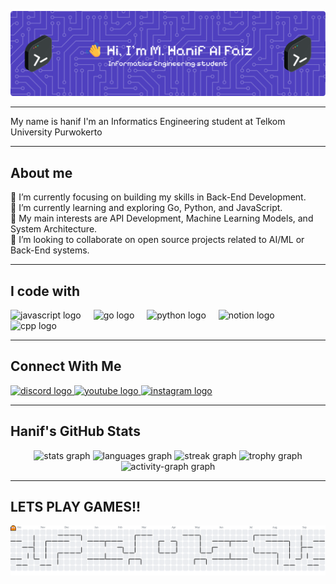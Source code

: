 <p align="center">
  <img src="https://raw.githubusercontent.com/hanif-12-01/hanif-12-01/main/github-header-banner.png" alt="Header Banner"/>
</p>





---

<p align="left">My name is hanif I'm an Informatics Engineering student at Telkom University Purwokerto</p>

---
<h2 align="left">About me</h2>



<p align="left">🔭 I’m currently focusing on building my skills in Back-End Development.<br>🌱 I’m currently learning and exploring Go, Python, and JavaScript.<br>🧠 My main interests are API Development, Machine Learning Models, and System Architecture.<br>👯 I’m looking to collaborate on open source projects related to AI/ML or Back-End systems.</p>

---

<h2 align="left">I code with</h2>



<div align="left">
  <img src="https://cdn.jsdelivr.net/gh/devicons/devicon/icons/javascript/javascript-original.svg" height="40" alt="javascript logo"  />
  <img width="12" />
  <img src="https://cdn.jsdelivr.net/gh/devicons/devicon/icons/go/go-original.svg" height="40" alt="go logo"  />
  <img width="12" />
  <img src="https://cdn.jsdelivr.net/gh/devicons/devicon/icons/python/python-original.svg" height="40" alt="python logo"  />
  <img width="12" />
  <img src="https://cdn.jsdelivr.net/gh/devicons/devicon/icons/notion/notion-original.svg" height="40" alt="notion logo"  />
   <img width="12" />
  <img src="https://cdn.jsdelivr.net/gh/devicons/devicon/icons/notion/notion-original.svg" height="40" alt="cpp logo"  />
</div>

---

<h2 align="left">Connect With Me</h2>



<div align="left">
  <a href="https://discord.com/users/nippp9742" target="_blank">
    <img src="https://raw.githubusercontent.com/maurodesouza/profile-readme-generator/master/src/assets/icons/social/discord/default.svg" width="52" height="40" alt="discord logo"  />
  </a>
  <a href="https://www.youtube.com/@zackkun3164" target="_blank">
    <img src="https://raw.githubusercontent.com/maurodesouza/profile-readme-generator/master/src/assets/icons/social/youtube/default.svg" width="52" height="40" alt="youtube logo"  />
  </a>
  <a href="https://www.instagram.com/a.nippp__05/" target="_blank">
    <img src="https://raw.githubusercontent.com/maurodesouza/profile-readme-generator/master/src/assets/icons/social/instagram/default.svg" width="52" height="40" alt="instagram logo"  />
  </a>
</div>

---

<h2 align="left">Hanif's GitHub Stats</h2>



<div align="center">
  <img src="https://github-readme-stats.vercel.app/api?username=hanif-12-01&hide_title=false&hide_rank=false&show_icons=true&include_all_commits=true&count_private=true&disable_animations=false&theme=dracula&locale=en&hide_border=false&order=1" height="150" alt="stats graph"  />
  <img src="https://github-readme-stats.vercel.app/api/top-langs?username=hanif-12-01&locale=en&hide_title=false&layout=compact&card_width=320&langs_count=5&theme=dracula&hide_border=false&order=2" height="150" alt="languages graph"  />
  <img src="https://streak-stats.demolab.com?user=hanif-12-01&locale=en&mode=daily&theme=dracula&hide_border=false&border_radius=5&order=3" height="150" alt="streak graph"  />
  <img src="https://github-profile-trophy.vercel.app?username=hanif-12-01&theme=dracula&column=-1&row=1&margin-w=8&margin-h=8&no-bg=false&no-frame=false&order=4" height="150" alt="trophy graph"  />
  <img src="https://github-readme-activity-graph.vercel.app/graph?username=hanif-12-01&radius=16&theme=react&area=true&order=5" height="300" alt="activity-graph graph"  />
</div>

---

<h2 align="left">LETS PLAY GAMES!!</h2>



<picture>
  <source media="(prefers-color-scheme: dark)" srcset="https://raw.githubusercontent.com/hanif-12-01/hanif-12-01/output/pacman-contribution-graph-dark.svg">
  <source media="(prefers-color-scheme: light)" srcset="https://raw.githubusercontent.com/hanif-12-01/hanif-12-01/output/pacman-contribution-graph.svg">
  <img alt="pacman contribution graph" src="https://raw.githubusercontent.com/hanif-12-01/hanif-12-01/output/pacman-contribution-graph.svg">
</picture>
